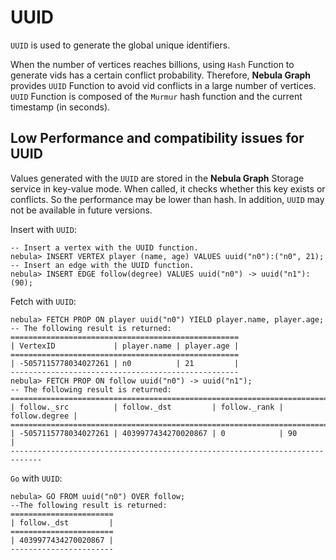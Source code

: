 # UUID

`UUID` is used to generate the global unique identifiers.

When the number of vertices reaches billions, using `Hash` Function to generate vids has a certain conflict probability. Therefore, **Nebula Graph** provides `UUID` Function to avoid vid conflicts in a large number of vertices. `UUID` Function is composed of the `Murmur` hash function and the current timestamp (in seconds).

## Low Performance and compatibility issues for UUID

Values generated with the `UUID` are stored in the **Nebula Graph** Storage service in key-value mode. When called, it checks whether this key exists or conflicts. So the performance may be lower than hash. In addition, `UUID` may not be available in future versions.

Insert with `UUID`:

```ngql
-- Insert a vertex with the UUID function.
nebula> INSERT VERTEX player (name, age) VALUES uuid("n0"):("n0", 21);
-- Insert an edge with the UUID function.
nebula> INSERT EDGE follow(degree) VALUES uuid("n0") -> uuid("n1"): (90);
```

Fetch with `UUID`:

```ngql
nebula> FETCH PROP ON player uuid("n0") YIELD player.name, player.age;
-- The following result is returned:
===================================================
| VertexID             | player.name | player.age |
===================================================
| -5057115778034027261 | n0          | 21         |
---------------------------------------------------
nebula> FETCH PROP ON follow uuid("n0") -> uuid("n1");
-- The following result is returned:
=============================================================================
| follow._src          | follow._dst         | follow._rank | follow.degree |
=============================================================================
| -5057115778034027261 | 4039977434270020867 | 0            | 90            |
-----------------------------------------------------------------------------
```

`Go` with `UUID`:

```ngql
nebula> GO FROM uuid("n0") OVER follow;
--The following result is returned:
=======================
| follow._dst         |
=======================
| 4039977434270020867 |
-----------------------
```
